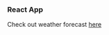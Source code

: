 <h3>React App</h3>
Check out weather forecast <a href="http://ulianadzoba.github.io/weather_forecast">here</a>
